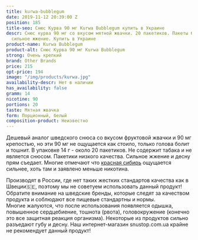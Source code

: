 ```yaml
---
title: kurwa-bubblegum
date: 2019-11-12 20:39:00 Z
position: 185
title-seo: Снюс Курва 90 мг Kurwa Bubblegum купить в Украине
descr: Снюс курва 90 мг со вкусом мятной жвачки. 20 пакетиков. Пакеты белые. Очень
  сильное жжение. Купить в Украине
product-name: Kurwa Bubblegum
product-alt: Снюс Курва 90 мг Kurwa Bubblegum
strong: Очень крепкий
brand: Other Brands
price: 215
opt-price: 194
image: "/img/products/kurwa.jpg"
availability-descr: Нет в наличии
has_availability: false
gramm: 14
nicotine: 90
portions: 20
taste: Мятная жвачка
form: Порционный, белый
composition-product: Неизвестно
---
```


Дешевый аналог шведского снюса со вкусом фруктовой жвачки и 90 мг крепостью, но эти 90 мг не ощущается как стоило, только голова болит и тошнит. В упаковке 14 г - около 20 пакетиков. Не содержит табака и не является снюсом. Пакетики низкого качества.
Сильное жжение и десну прям съедает. 
Многие отмечают что [красная сибирь](/siberia-white) ощущается сильнее, хоть там и заявлено меньше никотина. 

Производят в России, где нет таких жестких стандартов качества как в Швеции🇸🇪, поэтому мы не советуем использовать данный продукт! Обратите внимание на шведские бренды, которые следят за качеством продукта и соблюдают все пищевые стандартны и нормы.<br>
Многие жалуются, что после использования появляется одышка, повышенное сердцебиение, тошнота (рвота), головокружение (конечно это все защитная реакция организма). Некоторые из продуктов сильно разъедают губу и десну. Наш интернет-магазин snustop.com.ua крайне не рекомендует данный продукт!